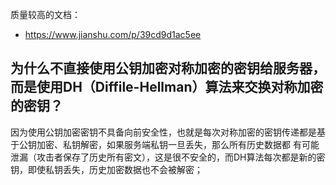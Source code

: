 质量较高的文档：

- https://www.jianshu.com/p/39cd9d1ac5ee

## 为什么不直接使用公钥加密对称加密的密钥给服务器，而是使用DH（Diffile-Hellman）算法来交换对称加密的密钥？
因为使用公钥加密密钥不具备向前安全性，也就是每次对称加密的密钥传递都是基于公钥加密、私钥解密，如果服务端私钥一旦丢失，那么所有历史数据都
有可能泄漏（攻击者保存了历史所有密文），这是很不安全的，而DH算法每次都是新的密钥，即使私钥丢失，历史加密数据也不会被解密；